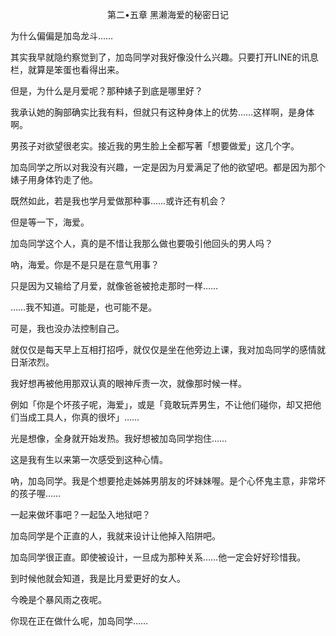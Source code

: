 <p align="center">第二•五章 黑濑海爱的秘密日记</p>

为什么偏偏是加岛龙斗……

其实我早就隐约察觉到了，加岛同学对我好像没什么兴趣。只要打开LINE的讯息栏，就算是笨蛋也看得出来。

但是，为什么是月爱呢？那种婊子到底是哪里好？

我承认她的胸部确实比我有料，但就只有这种身体上的优势……这样啊，是身体啊。

男孩子对欲望很老实。接近我的男生脸上全都写著「想要做爱」这几个字。

加岛同学之所以对我没有兴趣，一定是因为月爱满足了他的欲望吧。都是因为那个婊子用身体钓走了他。

既然如此，若是我也学月爱做那种事……或许还有机会？

但是等一下，海爱。

加岛同学这个人，真的是不惜让我那么做也要吸引他回头的男人吗？

吶，海爱。你是不是只是在意气用事？

只是因为又输给了月爱，就像爸爸被抢走那时一样……

……我不知道。可能是，也可能不是。

可是，我也没办法控制自己。

就仅仅是每天早上互相打招呼，就仅仅是坐在他旁边上课，我对加岛同学的感情就日渐浓烈。

我好想再被他用那双认真的眼神斥责一次，就像那时候一样。

例如「你是个坏孩子呢，海爱」，或是「竟敢玩弄男生，不让他们碰你，却又把他们当成工具人，你真的很坏」……

光是想像，全身就开始发热。我好想被加岛同学抱住……

这是我有生以来第一次感受到这种心情。

吶，加岛同学。我是个想要抢走姊姊男朋友的坏妹妹喔。是个心怀鬼主意，非常坏的孩子喔……

一起来做坏事吧？一起坠入地狱吧？

加岛同学是个正直的人，我就来设计让他掉入陷阱吧。

加岛同学很正直。即使被设计，一旦成为那种关系……他一定会好好珍惜我。

到时候他就会知道，我是比月爱更好的女人。

今晚是个暴风雨之夜呢。

你现在正在做什么呢，加岛同学……

